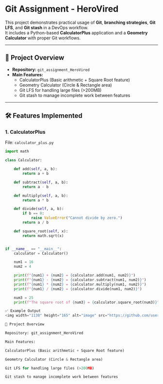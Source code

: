 # Git Assignment - HeroVired  

This project demonstrates practical usage of **Git**, **branching strategies**, **Git LFS**, and **Git stash** in a DevOps workflow.  
It includes a Python-based **CalculatorPlus** application and a **Geometry Calculator** with proper Git workflows.  

---

## 📌 Project Overview  

- **Repository:** `git_assignment_HeroVired`  
- **Main Features:**  
  - CalculatorPlus (Basic arithmetic + Square Root feature)  
  - Geometry Calculator (Circle & Rectangle area)  
  - Git LFS for handling large files (>200MB)  
  - Git stash to manage incomplete work between features  

---

## 🛠️ Features Implemented  

### 1. CalculatorPlus  

File: `calculator_plus.py`  

```python
import math

class Calculator:

    def add(self, a, b):
        return a + b

    def subtract(self, a, b):
        return a - b

    def multiply(self, a, b):
        return a * b

    def divide(self, a, b):
        if b == 0:
            raise ValueError("Cannot divide by zero.")
        return a / b

    def square_root(self, x):
        return math.sqrt(x)


if __name__ == "__main__":
    calculator = Calculator()

    num1 = 16
    num2 = 4

    print(f"{num1} + {num2} = {calculator.add(num1, num2)}")
    print(f"{num1} - {num2} = {calculator.subtract(num1, num2)}")
    print(f"{num1} * {num2} = {calculator.multiply(num1, num2)}")
    print(f"{num1} / {num2} = {calculator.divide(num1, num2)}")

    num3 = 25
    print(f"The square root of {num3} = {calculator.square_root(num3)}")

✅ Example Output
<img width="1138" height="165" alt="image" src="https://github.com/user-attachments/assets/d59cf1a1-f424-4557-802b-448e19e04f67" />

📌 Project Overview

Repository: git_assignment_HeroVired

Main Features:

CalculatorPlus (Basic arithmetic + Square Root feature)

Geometry Calculator (Circle & Rectangle area)

Git LFS for handling large files (>200MB)

Git stash to manage incomplete work between features
